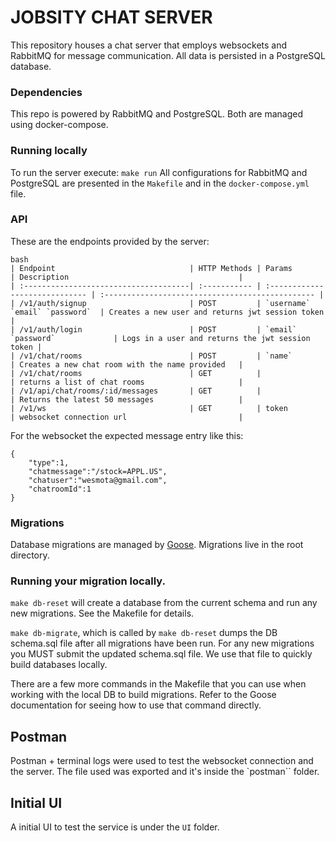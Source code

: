 # JOBSITY CHAT SERVER
This repository houses a chat server that employs websockets and RabbitMQ for message communication. 
All data is persisted in a PostgreSQL database.

### Dependencies
This repo is powered by RabbitMQ and PostgreSQL.
Both are managed using docker-compose.

### Running locally

To run the server execute: `make run`
All configurations for RabbitMQ and PostgreSQL are presented in the `Makefile` and in the `docker-compose.yml` file.

### API 

These are the endpoints provided by the server:
```
bash 
| Endpoint                              | HTTP Methods | Params                         | Description                                      |
| :-------------------------------------| :----------- | :----------------------------- | :----------------------------------------------- |
| /v1/auth/signup                       | POST         | `username` `email` `password`  | Creates a new user and returns jwt session token |
| /v1/auth/login                        | POST         | `email` `password`             | Logs in a user and returns the jwt session token |
| /v1/chat/rooms                        | POST         | `name`                         | Creates a new chat room with the name provided   |
| /v1/chat/rooms                        | GET          |                                | returns a list of chat rooms                     |
| /v1/api/chat/rooms/:id/messages       | GET          |                                | Returns the latest 50 messages                   |
| /v1/ws                                | GET          | token                          | websocket connection url                         |
```

For the websocket the expected message entry like this:
``````
{
    "type":1,
    "chatmessage":"/stock=APPL.US",
    "chatuser":"wesmota@gmail.com",
    "chatroomId":1
}
``````
### Migrations 

Database migrations are managed by [Goose](https://github.com/pressly/goose). Migrations live in the root directory.

### Running your migration locally.

`make db-reset` will create a database from the current schema and run any new migrations. See the 
Makefile for details. 

`make db-migrate`, which is called by `make db-reset` dumps the DB schema.sql file after all migrations
have been run. For any new migrations you MUST submit the updated schema.sql file. We use that file to 
quickly build databases locally.

There are a few more commands in the Makefile that you can use when working with the local DB to build migrations. Refer to the Goose documentation for seeing how to use that command directly.

## Postman
Postman + terminal logs were used to test the websocket connection and the server. The file used was exported and it's inside the `postman`` folder.

## Initial UI
A initial UI to test the service is under the `UI` folder. 
